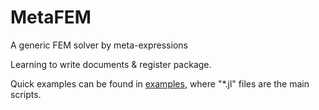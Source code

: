 # MetaFEM
A generic FEM solver by meta-expressions

Learning to write documents & register package.

Quick examples can be found in [examples](https://github.com/jxx2/MetaFEM/tree/main/examples), where "*.jl" files are the main scripts. 


